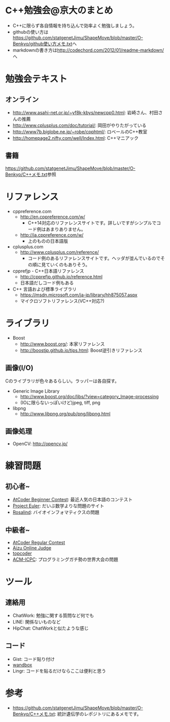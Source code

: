 # C++勉強会@京大のまとめ
* C++に限らず各自情報を持ち込んで効率よく勉強しましょう。
* githubの使い方は<https://github.com/statgenetJimu/ShapeMove/blob/master/O-Benkyo/github使い方メモ.txt>へ
* markdownの書き方は<http://codechord.com/2012/01/readme-markdown/>へ

# 勉強会テキスト
## オンライン
* <http://www.asahi-net.or.jp/~yf8k-kbys/newcpp0.html>: 岩崎さん、村田さんの推薦
* <http://www.cplusplus.com/doc/tutorial/>: 岡田がやりたがっている
* <http://www7b.biglobe.ne.jp/~robe/cpphtml/>: ロベールのC++教室
* <http://homepage2.nifty.com/well/Index.html>: C++マニアック

## 書籍
<https://github.com/statgenetJimu/ShapeMove/blob/master/O-Benkyo/C++メモ.txt>参照

# リファレンス
* cppreference.com
  * <http://en.cppreference.com/w/>
    * C++14対応のリファレンスサイトです。詳しいですがシンプルでコード例はあまりありません。
  * <http://ja.cppreference.com/w/>
    * 上のものの日本語版
* cplusplus.com
  * <http://www.cplusplus.com/reference/>
    * コード例のあるリファレンスサイトです。ヘッダが並んでいるのでその順に見ていくのもありそう。
* cpprefjp - C++日本語リファレンス
  * <http://cpprefjp.github.io/reference.html>
  * 日本語だしコード例もある
* C++ 言語および標準ライブラリ
  * <https://msdn.microsoft.com/ja-jp/library/hh875057.aspx>
  * マイクロソフトリファレンス(VC++対応?)

# ライブラリ
* Boost
  * <http://www.boost.org/>: 本家リファレンス
  * <http://boostjp.github.io/tips.html>: Boost逆引きリファレンス

## 画像(I/O)
Cのライブラリが色々あるらしい。ラッパーは各自探す。
* Generic Image Library
  * <http://www.boost.org/doc/libs/?view=category_Image-processing>
  * (IOに限らないっぽいけど)jpeg, tiff, png
* libpng
  * <http://www.libpng.org/pub/png/libpng.html>

## 画像処理
* OpenCV: <http://opencv.jp/>

# 練習問題
## 初心者~
* [AtCoder Beginner Contest](http://atcoder.jp/): 最近人気の日本語のコンテスト
* [Project Euler](https://projecteuler.net/): だいぶ数学よりな問題のサイト
* [Rosalind](http://rosalind.info/problems/locations/): バイオインフォマティクスの問題

## 中級者~
* [AtCoder Regular Contest](http://atcoder.jp/)
* [Aizu Online Judge](http://judge.u-aizu.ac.jp/onlinejudge/)
* [topcoder](https://www.topcoder.com/)
* [ACM-ICPC](https://icpc.baylor.edu/worldfinals/problems): プログラミングガチ勢の世界大会の問題

# ツール
## 連絡用
* ChatWork: 勉強に関する質問など何でも
* LINE: 関係ないものなど
* HipChat: ChatWorkと似たような感じ
## コード
* Gist: コード貼り付け
* [wandbox](http://melpon.org/wandbox/)
* Lingr: コードを貼るだけならここは便利と思う


# 参考
* <https://github.com/statgenetJimu/ShapeMove/blob/master/O-Benkyo/C++メモ.txt>: 統計遺伝学のレポジトリにあるメモです。
